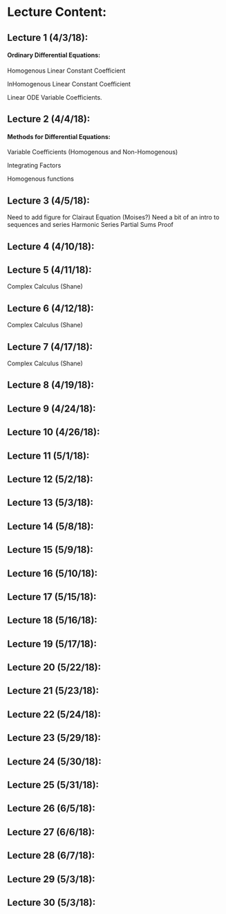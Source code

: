# Lecture Content:

## Lecture 1 (4/3/18):

#### Ordinary Differential Equations: 

Homogenous Linear Constant Coefficient

InHomogenous Linear Constant Coefficient

Linear ODE Variable Coefficients. 

## Lecture 2 (4/4/18):

#### Methods for Differential Equations: 

Variable Coefficients (Homogenous and Non-Homogenous)

Integrating Factors

Homogenous functions

## Lecture 3 (4/5/18):
Need to add figure for Clairaut Equation (Moises?)
Need a bit of an intro to sequences and series
Harmonic Series Partial Sums Proof

## Lecture 4 (4/10/18):

## Lecture 5 (4/11/18):
Complex Calculus (Shane)

## Lecture 6 (4/12/18):
Complex Calculus (Shane)

## Lecture 7 (4/17/18):
Complex Calculus (Shane)

## Lecture 8 (4/19/18):

## Lecture 9 (4/24/18):

## Lecture 10 (4/26/18):

## Lecture 11 (5/1/18):

## Lecture 12 (5/2/18):

## Lecture 13 (5/3/18):

## Lecture 14 (5/8/18):

## Lecture 15 (5/9/18):

## Lecture 16 (5/10/18):

## Lecture 17 (5/15/18):

## Lecture 18 (5/16/18):

## Lecture 19 (5/17/18):

## Lecture 20 (5/22/18):

## Lecture 21 (5/23/18):

## Lecture 22 (5/24/18):

## Lecture 23 (5/29/18):

## Lecture 24 (5/30/18):

## Lecture 25 (5/31/18):

## Lecture 26 (6/5/18):

## Lecture 27 (6/6/18):

## Lecture 28 (6/7/18):

## Lecture 29 (5/3/18):

## Lecture 30 (5/3/18):
